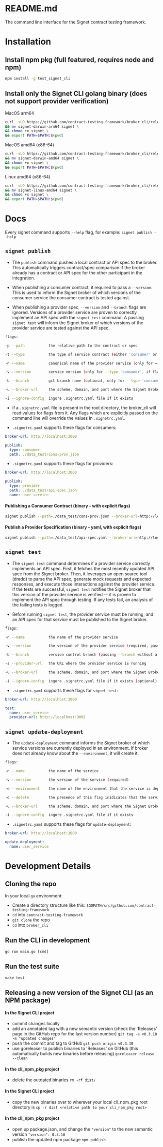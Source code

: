 # README.md

The command line interface for the Signet contract testing framework.

# Installation

## Install npm pkg (full featured, requires node and npm)

```bash
npm install -g test_signet_cli
```

## Install only the Signet CLI golang binary (does not support provider verification)

MacOS arm64
```bash
curl -sLO https://github.com/contract-testing-framework/broker_cli/releases/download/v0.3.0/signet-darwin-arm64 \
&& mv signet-darwin-arm64 signet \
&& chmod +x signet \
&& export PATH=$PATH:$(pwd)
```

MacOS amd64 (x86-64)
```bash
curl -sLO https://github.com/contract-testing-framework/broker_cli/releases/download/v0.3.0/signet-darwin-amd64 \
&& mv signet-darwin-amd64 signet \
&& chmod +x signet \
&& export PATH=$PATH:$(pwd)
```

Linux amd64 (x86-64)
```bash
curl -sLO https://github.com/contract-testing-framework/broker_cli/releases/download/v0.3.0/signet-linux-amd64 \
&& mv signet-linux-amd64 signet \
&& chmod +x signet \
&& export PATH=$PATH:$(pwd)
```

# Docs

Every signet command supports `--help` flag, for example:
`signet publish --help`

## `signet publish`

- The `publish` command pushes a local contract or API spec to the broker. This automatically triggers contract/spec comparison if the broker already has a contract or API spec for the other participant in the integration.

- When publishing a consumer contract, it required to pass a `--version`. This is used to inform the Signet broker of which versions of the consumer service the consumer contract is tested against.

- When publishing a provider spec, `--version` and `--branch` flags are ignored. Versions of a provider service are proven to correctly implement an API spec with the `signet test` command. A passing `signet test` will inform the Signet broker of which versions of the provider service are tested against the API spec.

```bash
flags:

-p --path           the relative path to the contract or spec

-t -—type           the type of service contract (either 'consumer' or 'provider')

-n -—name           canonical name of the provider service (only for —-type 'provider')

-v -—version        service version (only for --type 'consumer', if flag not passed or passed without value, defaults to the git SHA of HEAD)

-b -—branch         git branch name (optional, only for --type 'consumer', defaults to git branch of HEAD)

-u --broker-url     the scheme, domain, and port where the Signet Broker is being hosted (ex. http://localhost:3000)

-i --ignore-config  ingore .signetrc.yaml file if it exists
```

- if a `.signetrc.yaml` file is present in the root directory, the broker_cli will read values for flags from it. Any flags which are explicitly passed on the command line will override the values in `.signetrc.yaml`.

- `.signetrc.yaml` supports these flags for consumers:
```yaml
broker-url: http://localhost:3000

publish:
  type: consumer
  path: ./data_test/cons-prov.json
```

- `.signetrc.yaml` supports these flags for providers:
```yaml
broker-url: http://localhost:3000

publish:
  type: provider
  path: ./data_test/api-spec.json
  name: user_service
```

#### Publishing a Consumer Contract (binary - with explicit flags)

```bash
signet publish --path=./data_test/cons-prov.json --broker-url=http://localhost:3000 --type consumer
```

#### Publish a Provider Specification (binary - yaml, with explicit flags)

```bash
signet publish --path=./data_test/api-spec.yaml --broker-url=http://localhost:3000 --type provider --name=example-provider
```

## `signet test`
- The `signet test` command determines if a provider service correctly implements an API spec. First, it fetches the most recently updated API spec from the Signet broker. Then, it leverages an open source tool (dredd) to parse the API spec, generate mock requests and expected responses, and execute those interactions against the provider service. If the tests are successful, `signet test` notifies the Signet broker that this version of the provider service is verified -- it is proven to implement the API spec through testing. If any tests fail, an analysis of the failing tests is logged.

- Before running `signet test`, the provider service must be running, and an API spec for that service must be published to the Signet broker.

```bash
flags:

-n --name           the name of the provider service

-v --version        the version of the provider service (required, passing --version without a value will default to git SHA of HEAD)

-b --branch         version control branch (passing --branch without a value will default to git branch of HEAD)

-s --provider-url   the URL where the provider service is running

-u --broker-url     the scheme, domain, and port where the Signet Broker is being hosted (ex. http://localhost:3000)

-i --ignore-config  ingore .signetrc.yaml file if it exists (optional)
```

- `.signetrc.yaml` supports these flags for `signet test`:
```yaml
broker-url: http://localhost:3000

test:
  name: user_service
  provider-url: http://localhost:3002
```

## `signet update-deployment`

- The `update-deployment` command informs the Signet broker of which service versions are currently deployed in an environment. If broker does not already know about the `--environment`, it will create it.

```bash
flags:

-n --name           the name of the service

-v --version        the version of the service (required)

-e --environment    the name of the environment that the service is deployed to (ex. production)

-d --delete         the presence of this flag inidicates that the service is no longer deployed to the environment

-u --broker-url     the scheme, domain, and port where the Signet Broker is being hosted (ex. http://localhost:3000)

-i --ignore-config  ingore .signetrc.yaml file if it exists
```
- `.signetrc.yaml` supports these flags for `update-deployment`:
```yaml
broker-url: http://localhost:3000

update-deployment:
  name: user_service
```

# Development Details
## Cloning the repo

In your local `go` environment:

- Create a directory structure like this:
  `$GOPATH/src/github.com/contract-testing-framework`
- `cd` into `contract-testing-framework`
- `git clone` the repo
- `cd` into `broker_cli`

## Run the CLI in development
`go run main.go [cmd]`

## Run the test suite
`make test`


## Releasing a new version of the Signet CLI (as an NPM package)

#### In the Signet CLI project
- commit changes locally
- add an annotated tag with a new semantic version (check the 'Releases' page in the GitHub repo for the last version number)
    `git tag -a v0.3.10 -m "updated changes"`
- push the commit and tag to GitHub
    `git push origin v0.3.10`
- use goreleaser to publish binaries to 'Releases' on GitHub (this automatically builds new binaries before releasing)
    `goreleaser release --clean`

#### In the cli_npm_pkg project
- delete the outdated binaries
    `rm -rf dist/`

#### In the Signet CLI project
- copy the new binaries over to wherever your local cli_npm_pkg root directory is
    `cp -r dist <relative path to your cli_npm_pkg root>`

#### In the cli_npm_pkg project
- open up package.json, and change the `"version"` to the new semantic version
    `"version": 0.3.10`
- publish the updated npm package
    `npm publish`